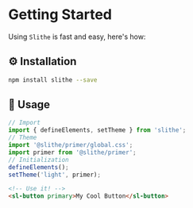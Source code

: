 # Getting Started

Using `Slithe` is fast and easy, here's how:

## ⚙️ Installation

``` bash
npm install slithe --save
```

## 🚀 Usage

``` typescript
// Import
import { defineElements, setTheme } from 'slithe';
// Theme
import '@slithe/primer/global.css';
import primer from '@slithe/primer';
// Initialization
defineElements();
setTheme('light', primer);
```

``` html
<!-- Use it! -->
<sl-button primary>My Cool Button</sl-button>
```

